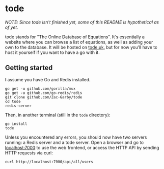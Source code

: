 # tode

_NOTE: Since tode isn't finished yet, some of this README is hypothetical as of yet._

tode stands for "The Online Database of Equations". It's essentially a website where you can browse a list of equations, as well as adding your own to the database. It will be hosted on [tode.uk](tode.uk), but for now you'll have to host it yourself if you want to have a go with it.

## Getting started

I assume you have Go and Redis installed.

```
go get -u github.com/gorilla/mux
go get -u github.com/go-redis/redis
git clone github.com/Zac-Garby/tode
cd tode
redis-server
```

Then, in another terminal (still in the `tode` directory):

```
go install
tode
```

Unless you encountered any errors, you should now have two servers running: a Redis server and a tode server. Open a browser and go to [localhost:7000](localhost:7000) to use the web frontend, or access the HTTP API by sending HTTP requests via curl:

```
curl http://localhost:7000/api/all/users
```
